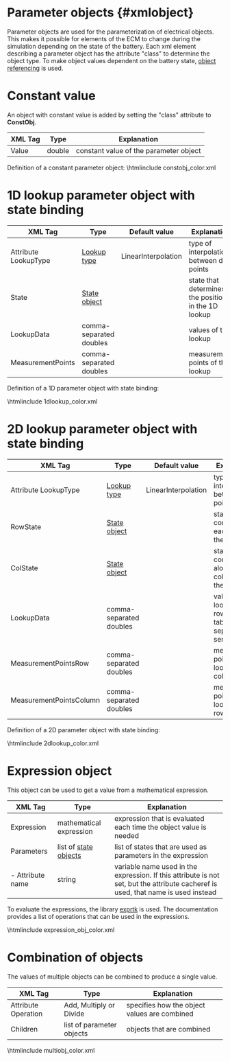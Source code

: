Parameter objects    {#xmlobject}
================

Parameter objects are used for the parameterization of electrical objects. This makes it possible for elements of the ECM to change during the simulation depending on the state of the battery. Each xml element describing a parameter object has the attribute "class" to determine the object type. To make object values dependent on the battery state, [object referencing](xmlsprache.html#xml_object_refs) is used.

Constant value
==========================
An object with constant value is added by setting the "class" attribute to **ConstObj**.

XML Tag | Type   | Explanation                                                                                 
--------|--------|----------------------------------------
Value   | double | constant value of the parameter object

Definition of a constant parameter object:
\htmlinclude constobj_color.xml

1D lookup parameter object with state binding
==========
XML Tag                 | Type                              | Default value       | Explanation
------------------------|-----------------------------------|---------------------|----------------------------------------------------
Attribute LookupType    | [Lookup type](xmllookuptype.html) | LinearInterpolation | type of interpolation between data points
State                   | [State object](xmlstate.html)     |                     | state that determines the position in the 1D lookup
LookupData              | comma-separated doubles           |                     | values of the lookup
MeasurementPoints       | comma-separated doubles           |                     | measurement points of the lookup

Definition of a 1D parameter object with state binding:

\htmlinclude 1dlookup_color.xml

2D lookup parameter object with state binding
==========
XML Tag                 | Type                              | Default value       | Explanation
------------------------|-----------------------------------|---------------------|----------------------------------------------------
Attribute LookupType    | [Lookup type](xmllookuptype.html) | LinearInterpolation | type of interpolation between data points
RowState                | [State object](xmlstate.html)     |                     | state that is contant along each row of the table
ColState                | [State object](xmlstate.html)     |                     | state that is constant along each column of the table
LookupData              | comma-separated doubles           |                     | values of the lookup table, rows of the table are seperated by semicolons
MeasurementPointsRow    | comma-separated doubles           |                     | measurement points of the lookup table columns
MeasurementPointsColumn | comma-separated doubles           |                     | measurement points of the lookup table rows

Definition of a 2D parameter object with state binding:

\htmlinclude 2dlookup_color.xml

Expression object
=================
This object can be used to get a value from a mathematical expression.

XML Tag                 | Type                                   | Explanation
------------------------|----------------------------------------|----------------------------------------------------
Expression              | mathematical expression                | expression that is evaluated each time the object value is needed
Parameters              | list of [state objects](xmlstate.html) | list of states that are used as parameters in the expression
- Attribute name        | string                                 | variable name used in the expression. If this attribute is not set, but the attribute cacheref is used, that name is used instead 

To evaluate the expressions, the library [exprtk](https://github.com/ArashPartow/exprtk) is used. The documentation provides a list of operations that can be used in the expressions.

\htmlinclude expression_obj_color.xml

Combination of objects
==========================
The values of multiple objects can be combined to produce a single value.

XML Tag                 | Type                              | Explanation
------------------------|-----------------------------------|----------------------------------------------------
Attribute Operation     | Add, Multiply or Divide           | specifies how the object values are combined
Children                | list of parameter objects         | objects that are combined

\htmlinclude multiobj_color.xml